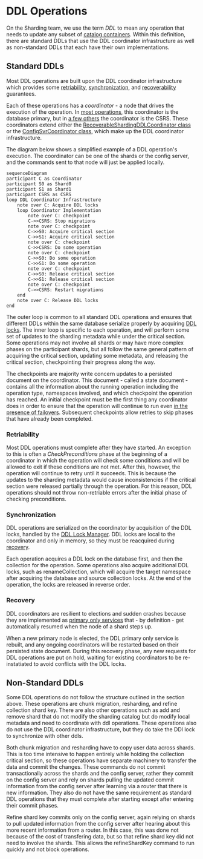 # DDL Operations
On the Sharding team, we use the term *DDL* to mean any operation that needs to update any subset of [catalog containers](https://github.com/mongodb/mongo/blob/f8a2113103a509ffa361c5aacb3ec0fa94858f9b/src/mongo/db/s/README_sharding_catalog.md#catalog-containers). Within this definition, there are standard DDLs that use the DDL coordinator infrastructure as well as non-standard DDLs that each have their own implementations.

## Standard DDLs
Most DDL operations are built upon the DDL coordinator infrastructure which provides some [retriability](#retriability), [synchronization](#synchronization), and [recoverability](#recovery) guarantees.

Each of these operations has a *coordinator* - a node that drives the execution of the operation. In [most operations](https://github.com/mongodb/mongo/blob/e61bf27c2f6a83fed36e5a13c008a32d563babe2/src/mongo/db/s/sharding_ddl_coordinator_service.cpp#L60-L120), this coordinator is the database primary, but in [a few others](https://github.com/mongodb/mongo/blob/e61bf27c2f6a83fed36e5a13c008a32d563babe2/src/mongo/db/s/config/configsvr_coordinator_service.cpp#L75-L94) the coordinator is the CSRS. These coordinators extend either the [RecoverableShardingDDLCoordinator class](https://github.com/mongodb/mongo/blob/9fe03fd6c85760920398b7891fde74069f5457db/src/mongo/db/s/sharding_ddl_coordinator.h#L266) or the [ConfigSvrCoordinator class](https://github.com/mongodb/mongo/blob/9fe03fd6c85760920398b7891fde74069f5457db/src/mongo/db/s/config/configsvr_coordinator.h#L47), which make up the DDL coordinator infrastructure.

The diagram below shows a simplified example of a DDL operation's execution. The coordinator can be one of the shards or the config server, and the commands sent to that node will just be applied locally.

```mermaid
sequenceDiagram
participant C as Coordinator
participant S0 as Shard0
participant S1 as Shard1
participant CSRS as CSRS
loop DDL Coordinator Infrastructure
    note over C: Acquire DDL locks
    loop Coordinator Implementation
        note over C: checkpoint
        C->>CSRS: Stop migrations
        note over C: checkpoint
        C->>S0: Acquire critical section
        C->>S1: Acquire critical section
        note over C: checkpoint
        C->>CSRS: Do some operation
        note over C: checkpoint
        C->>S0: Do some operation
        C->>S1: Do some operation
        note over C: checkpoint
        C->>S0: Release critical section
        C->>S1: Release critical section
        note over C: checkpoint
        C->>CSRS: Restart migrations
    end
    note over C: Release DDL locks
end
```

The outer loop is common to all standard DDL operations and ensures that different DDLs within the same database serialize properly by acquiring [DDL locks](#synchronization). The inner loop is specific to each operation, and will perform some set of updates to the sharding metadata while under the critical section. Some operations may not involve all shards or may have more complex phases on the participant shards, but all follow the same general pattern of acquiring the critical section, updating some metadata, and releasing the critical section, checkpointing their progress along the way.

The checkpoints are majority write concern updates to a persisted document on the coordinator. This document - called a state document - contains all the information about the running operation including the operation type, namespaces involved, and which checkpoint the operation has reached. An initial checkpoint must be the first thing any coordinator does in order to ensure that the operation will continue to run even [in the presence of failovers](#recovery). Subsequent checkpoints allow retries to skip phases that have already been completed.

### Retriability
Most DDL operations must complete after they have started. An exception to this is often a *CheckPreconditions* phase at the beginning of a coordinator in which the operation will check some conditions and will be allowed to exit if these conditions are not met. After this, however, the operation will continue to retry until it succeeds. This is because the updates to the sharding metadata would cause inconsistencies if the critical section were released partially through the operation. For this reason, DDL operations should not throw non-retriable errors after the initial phase of checking preconditions.

### Synchronization
DDL operations are serialized on the coordinator by acquisition of the DDL locks, handled by the [DDL Lock Manager](https://github.com/mongodb/mongo/blob/r6.2.0/src/mongo/db/s/ddl_lock_manager.h). DDL locks are local to the coordinator and only in memory, so they must be reacquired during [recovery](#recovery).

Each operation acquires a DDL lock on the database first, and then the collection for the operation. Some operations also acquire additional DDL locks, such as renameCollection, which will acquire the target namespace after acquiring the database and source collection locks. At the end of the operation, the locks are released in reverse order.

### Recovery
DDL coordinators are resilient to elections and sudden crashes because they are implemented as [primary only services](https://github.com/mongodb/mongo/blob/r6.0.0/docs/primary_only_service.md#primaryonlyservice) that - by definition - get automatically resumed when the node of a shard steps up.

When a new primary node is elected, the DDL primary only service is rebuilt, and any ongoing coordinators will be restarted based on their persisted state document. During this recovery phase, any new requests for DDL operations are put on hold, waiting for existing coordinators to be re-instatiated to avoid conflicts with the DDL locks.

## Non-Standard DDLs
Some DDL operations do not follow the structure outlined in the section above. These operations are chunk migration, resharding, and refine collection shard key. There are also other operations such as add and remove shard that do not modify the sharding catalog but do modify local metadata and need to coordinate with ddl operations. These operations also do not use the DDL coordinator infrastructure, but they do take the DDl lock to synchronize with other ddls.

Both chunk migration and resharding have to copy user data across shards. This is too time intensive to happen entirely while holding the collection critical section, so these operations have separate machinery to transfer the data and commit the changes. These commands do not commit transactionally across the shards and the config server, rather they commit on the config server and rely on shards pulling the updated commit information from the config server after learning via a router that there is new information. They also do not have the same requirement as standard DDL operations that they must complete after starting except after entering their commit phases.

Refine shard key commits only on the config server, again relying on shards to pull updated information from the config server after hearing about this more recent information from a router. In this case, this was done not because of the cost of transfering data, but so that refine shard key did not need to involve the shards. This allows the refineShardKey command to run quickly and not block operations.
